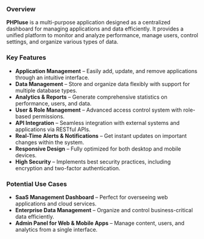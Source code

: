 ### Overview
**PHPluse** is a multi-purpose application designed as a centralized dashboard for managing applications and data efficiently. It provides a unified platform to monitor and analyze performance, manage users, control settings, and organize various types of data. 


### **Key Features**  
- **Application Management** – Easily add, update, and remove applications through an intuitive interface.  
- **Data Management** – Store and organize data flexibly with support for multiple database types.  
- **Analytics & Reports** – Generate comprehensive statistics on performance, users, and data.  
- **User & Role Management** – Advanced access control system with role-based permissions.  
- **API Integration** – Seamless integration with external systems and applications via RESTful APIs.  
- **Real-Time Alerts & Notifications** – Get instant updates on important changes within the system.  
- **Responsive Design** – Fully optimized for both desktop and mobile devices.  
- **High Security** – Implements best security practices, including encryption and two-factor authentication.  

### **Potential Use Cases**  
- **SaaS Management Dashboard** – Perfect for overseeing web applications and cloud services.  
- **Enterprise Data Management** – Organize and control business-critical data efficiently.  
- **Admin Panel for Web & Mobile Apps** – Manage content, users, and analytics from a single interface.